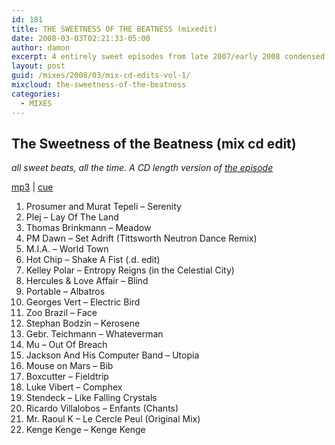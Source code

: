 ```yaml
---
id: 181
title: THE SWEETNESS OF THE BEATNESS (mixedit)
date: 2008-03-03T02:21:33-05:00
author: damon
excerpt: 4 entirely sweet episodes from late 2007/early 2008 condensed to fit onto 80 minute CDRs
layout: post
guid: /mixes/2008/03/mix-cd-edits-vol-1/
mixcloud: the-sweetness-of-the-beatness
categories:
  - MIXES
---
```


<!--more-->

## The Sweetness of the Beatness (mix cd edit)

_all sweet beats, all the time. A CD length version of [the episode](/playlists/2008/02/the-sweetness-of-the-beatness/)_  

[mp3](https://storage.cloud.google.com/radioslipstream/radio/mixes/sweetnessofthebeatness.mp3) | [cue](https://storage.cloud.google.com/radioslipstream/radio/mixes/sweetnessofthebeatness.cue)

1. Prosumer and Murat Tepeli – Serenity  
2. Plej – Lay Of The Land
3. Thomas Brinkmann – Meadow  
4. PM Dawn – Set Adrift (Tittsworth Neutron Dance Remix)  
5. M.I.A. – World Town  
6. Hot Chip – Shake A Fist (.d. edit)  
7. Kelley Polar – Entropy Reigns (in the Celestial City)  
8. Hercules & Love Affair – Blind  
9. Portable – Albatros  
10. Georges Vert – Electric Bird  
11. Zoo Brazil – Face  
12. Stephan Bodzin – Kerosene  
13. Gebr. Teichmann – Whateverman  
14. Mu – Out Of Breach  
15. Jackson And His Computer Band – Utopia  
16. Mouse on Mars – Bib  
17. Boxcutter – Fieldtrip  
18. Luke Vibert – Comphex  
19. Stendeck – Like Falling Crystals  
20. Ricardo Villalobos – Enfants (Chants)  
21. Mr. Raoul K – Le Cercle Peul (Original Mix)  
22. Kenge Kenge – Kenge Kenge 
